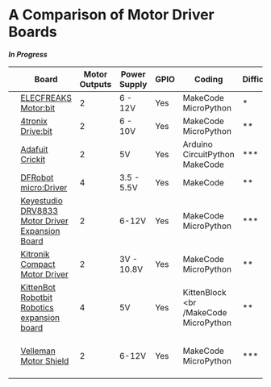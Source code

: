 # A Comparison of Motor Driver Boards

***In Progress***

|      | Board                                                        | Motor Outputs | Power Supply | GPIO | Coding                                          | Difficulty | Notes                           |
| ---- | ------------------------------------------------------------ | ------------- | ------------ | ---- | ----------------------------------------------- | ---------- | ------------------------------- |
|      | [ELECFREAKS Motor:bit](https://www.elecfreaks.com/motor-bit-for-micro-bit-motorbit.html) | 2             | 6 - 12V      | Yes  | MakeCode<br />MicroPython                       | *          |                                 |
|      | [4tronix Drive:bit](https://shop.4tronix.co.uk/collections/motor-controllers/products/drivebit) | 2             | 6 - 10V      | Yes  | MakeCode<br />MicroPython                       | **         |                                 |
|      | [Adafuit Crickit](https://learn.adafruit.com/adafruit-crickit-creative-robotic-interactive-construction-kit) | 2             | 5V           | Yes  | Arduino<br />CircuitPython<br />MakeCode        | ***        |                                 |
|      | [DFRobot micro:Driver](https://www.dfrobot.com/product-1738.html) | 4             | 3.5 - 5.5V   | Yes  | MakeCode                                        | **         |                                 |
|      | [Keyestudio DRV8833 Motor Driver Expansion Board](https://www.keyestudio.com/products/keyestudio-micro-bit-drv8833-motor-driver-expansion-board) | 2             | 6-12V        | Yes  | MakeCode<br />MicroPython                       | ***        | No dedicated MakeCode Extension |
|      | [Kitronik Compact Motor Driver](https://kitronik.co.uk/products/5698-compact-motor-driver-board-for-the-bbc-micro-bit?_pos=25&_sid=dc7a639f4&_ss=r) | 2             | 3V - 10.8V   | Yes  | MakeCode<br />MicroPython                       | **         |                                 |
|      | [KittenBot Robotbit Robotics expansion board](https://www.kittenbot.cc/products/robotbit-robotics-expansion-board-for-micro-bit?variant=41298105598130) | 4             | 5V           | Yes  | KittenBlock<br /><br /MakeCode<br />MicroPython | **         |                                 |
|      | [Velleman Motor Shield](https://www.velleman.eu/products/view/?id=460608) | 2             | 6-12V        | Yes  | MakeCode<br />MicroPython                       | ***        | No dedicated MakeCode Extension |

